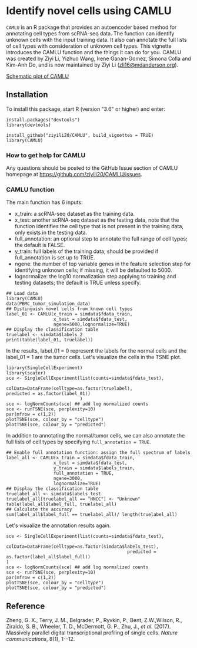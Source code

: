 # Identify novel cells using CAMLU

`CAMLU` is an R package that provides an autoencoder based method for annotating cell types from scRNA-seq data. The function can identify unknown cells with the input training data. It also can annotate the full lists of cell types with consideration of unknown cell types. This vignette introduces the CAMLU function and the things it can do for you. CAMLU was created by Ziyi Li, Yizhuo Wang, Irene Ganan-Gomez, Simona Colla and Kim-Anh Do, and is now maintained by Ziyi Li (zli16@mdanderson.org).

[Schematic plot of CAMLU](https://github.com/ziyili20/CAMLU/img/Sche.png)

## Installation


To install this package, start R (version "3.6" or higher) and enter:

```{r install, message=FALSE, warning=FALSE}
install.packages("devtools")
library(devtools)

install_github("ziyili20/CAMLU", build_vignettes = TRUE)
library(CAMLU)
```

### How to get help for CAMLU

Any questions should be posted
to the GitHub Issue section of CAMLU
homepage at https://github.com/ziyili20/CAMLU/issues.

### CAMLU function

The main function has 6 inputs:

-   x_train: a scRNA-seq dataset as the training data.
-   x_test: another scRNA-seq dataset as the testing data, note that the function identifies the cell type that is not present in the training data, only exists in the testing data.
-   full_annotation: an optional step to annotate the full range of cell types; the default is FALSE.
-   y\_train: full labels of the training data; should be provided if full_annotation is set up to TRUE.
-   ngene: the number of top variable genes in the feature selection step for identifying unknown cells; if missing, it will be defaulted to 5000.
-   lognormalize: the log10 normalization step applying to training and testing datasets; the default is TRUE unless specify.


```{r run1, eval = TRUE, message = FALSE}
## Load data
library(CAMLU)
data(PBMC_tumor_simulation_data)
## Distinguish novel cells from known cell types
label_01 <- CAMLU(x_train = simdata$fdata_train,
                  x_test = simdata$fdata_test,
                  ngene=5000,lognormalize=TRUE)
## Display the classification table
truelabel <- simdata$labels_2
print(table(label_01, truelabel))
```

In the results, label\_01 = 0 represent the labels for the normal cells and the label\_01 = 1 are the tumor cells. Let's visualize the cells in the TSNE plot.

```{r start, message = TRUE}
library(SingleCellExperiment)
library(scater)
sce <- SingleCellExperiment(list(counts=simdata$fdata_test),
                            colData=DataFrame(celltype=as.factor(truelabel),
predicted = as.factor(label_01))
                            )
sce <- logNormCounts(sce) ## add log normalized counts
sce <- runTSNE(sce, perplexity=10)
par(mfrow = c(1,2))
plotTSNE(sce, colour_by = "celltype")
plotTSNE(sce, colour_by = "predicted")
```

In addition to annotating the normal/tumor cells, we can also annotate the full lists of cell types by specifying `full_annotation = TRUE`. 

```{r full, message=TRUE, fig.height=5, fig.width=7}
## Enable full annotation function: assign the full spectrum of labels
label_all <- CAMLU(x_train = simdata$fdata_train,
                  x_test = simdata$fdata_test,
                  y_train = simdata$labels_train,
                  full_annotation = TRUE,
                  ngene=3000,
                  lognormalize=TRUE)
## Display the classification table
truelabel_all <- simdata$labels_test
truelabel_all[truelabel_all == "HNCC"] <- "Unknown"
table(label_all$label_full, truelabel_all)
## Calculate the accuracy
sum(label_all$label_full == truelabel_all)/ length(truelabel_all)
```
Let's visualize the annotation results again.

```{r vis2, message = TRUE}
sce <- SingleCellExperiment(list(counts=simdata$fdata_test),
                            colData=DataFrame(celltype=as.factor(simdata$labels_test),
                                              predicted = as.factor(label_all$label_full))
)
sce <- logNormCounts(sce) ## add log normalized counts
sce <- runTSNE(sce, perplexity=10)
par(mfrow = c(1,2))
plotTSNE(sce, colour_by = "celltype")
plotTSNE(sce, colour_by = "predicted")

```
## Reference

Zheng, G. X., Terry, J. M., Belgrader, P., Ryvkin, P., Bent, Z.W.,Wilson, R., Ziraldo, S. B., Wheeler, T. D., McDermott, G. P., Zhu, J., *et al.* (2017). Massively parallel digital transcriptional profiling of single cells. *Nature communications*, 8(1), 1--12.

